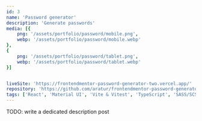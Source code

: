 ```yaml
---
id: 3
name: 'Password generator'
description: 'Generate passwords'
media: [{
    png: '/assets/portfolio/password/mobile.png',
    webp: '/assets/portfolio/password/mobile.webp'
},
{
    png: '/assets/portfolio/password/tablet.png',
    webp: '/assets/portfolio/password/tablet.webp'
}]


liveSite: 'https://frontendmentor-password-generator-two.vercel.app/'
repository: 'https://github.com/aratur/frontendmentor-password-generator'
tags: ['React', 'Material UI', 'Vite & Vitest', 'TypeScript', 'SASS/SCSS']
---
```


TODO: write a dedicated description post
